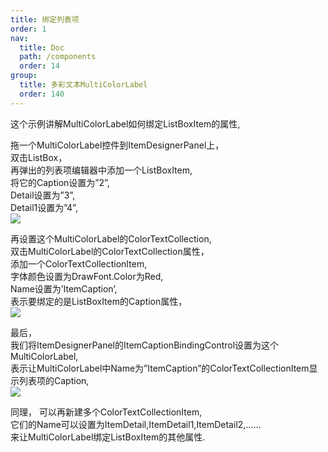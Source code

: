 ```yaml
---
title: 绑定列表项
order: 1
nav:
  title: Doc
  path: /components
  order: 14
group:
  title: 多彩文本MultiColorLabel
  order: 140
---
```


这个示例讲解MultiColorLabel如何绑定ListBoxItem的属性,  
 
拖一个MultiColorLabel控件到ItemDesignerPanel上，  
双击ListBox，  
再弹出的列表项编辑器中添加一个ListBoxItem,  
将它的Caption设置为”2”,  
Detail设置为”3”,  
Detail1设置为”4”,  
![](http://www.orangeui.cn/orangeuiblog/OrangeUI/32.1.OrangeUI%E6%8E%A7%E4%BB%B6%E4%BD%BF%E7%94%A8%E8%AF%B4%E6%98%8E(%E5%A4%9A%E9%A2%9C%E8%89%B2%E6%A0%87%E7%AD%BE%E6%8E%A7%E4%BB%B6MultiColorLabel)(%E7%A4%BA%E4%BE%8B1%20%E5%9F%BA%E6%9C%AC%E5%8A%9F%E8%83%BD).files/image001.png)


再设置这个MultiColorLabel的ColorTextCollection,  
双击MultiColorLabel的ColorTextCollection属性，  
添加一个ColorTextCollectionItem,  
字体颜色设置为DrawFont.Color为Red,  
Name设置为’ItemCaption’,  
表示要绑定的是ListBoxItem的Caption属性，  
![](http://www.orangeui.cn/orangeuiblog/OrangeUI/32.1.OrangeUI%E6%8E%A7%E4%BB%B6%E4%BD%BF%E7%94%A8%E8%AF%B4%E6%98%8E(%E5%A4%9A%E9%A2%9C%E8%89%B2%E6%A0%87%E7%AD%BE%E6%8E%A7%E4%BB%B6MultiColorLabel)(%E7%A4%BA%E4%BE%8B1%20%E5%9F%BA%E6%9C%AC%E5%8A%9F%E8%83%BD).files/image003.png)


最后，  
我们将ItemDesignerPanel的ItemCaptionBindingControl设置为这个MultiColorLabel,  
表示让MultiColorLabel中Name为”ItemCaption”的ColorTextCollectionItem显示列表项的Caption,  
![](http://www.orangeui.cn/orangeuiblog/OrangeUI/32.1.OrangeUI%E6%8E%A7%E4%BB%B6%E4%BD%BF%E7%94%A8%E8%AF%B4%E6%98%8E(%E5%A4%9A%E9%A2%9C%E8%89%B2%E6%A0%87%E7%AD%BE%E6%8E%A7%E4%BB%B6MultiColorLabel)(%E7%A4%BA%E4%BE%8B1%20%E5%9F%BA%E6%9C%AC%E5%8A%9F%E8%83%BD).files/image005.png)


同理， 可以再新建多个ColorTextCollectionItem,  
它们的Name可以设置为ItemDetail,ItemDetail1,ItemDetail2,……  
来让MultiColorLabel绑定ListBoxItem的其他属性.  
 
